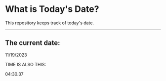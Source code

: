# What is Today's Date?
This repository keeps track of today's date.
* * *
 
## The current date:  
 11/19/2023 
  
  
 TIME IS ALSO THIS: 
  
 04:30.37 
  
  
